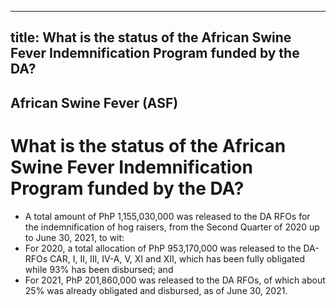 --- 
 title: What is the status of the African Swine Fever Indemnification Program funded by the DA?
 ---

## African Swine Fever (ASF)

# What is the status of the African Swine Fever Indemnification Program funded by the DA?


 - A total amount of PhP 1,155,030,000 was released to the DA RFOs for the indemnification of hog raisers, from the Second Quarter of 2020 up to June 30, 2021, to wit:
 - For 2020, a total allocation of PhP 953,170,000 was released to the DA-RFOs CAR, I, II, III, IV-A, V, XI and XII, which has been fully obligated while 93% has been disbursed; and
 - For 2021, PhP 201,860,000 was released to the DA RFOs, of which about 25% was already obligated and disbursed, as of June 30, 2021.
